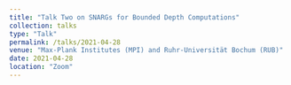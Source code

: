 ```yaml
---
title: "Talk Two on SNARGs for Bounded Depth Computations"
collection: talks
type: "Talk"
permalink: /talks/2021-04-28
venue: "Max-Plank Institutes (MPI) and Ruhr-Universität Bochum (RUB)"
date: 2021-04-28
location: "Zoom"
---
```


<!-- This is a description of your conference proceedings talk, note the different field in type. You can put anything in this field. -->
